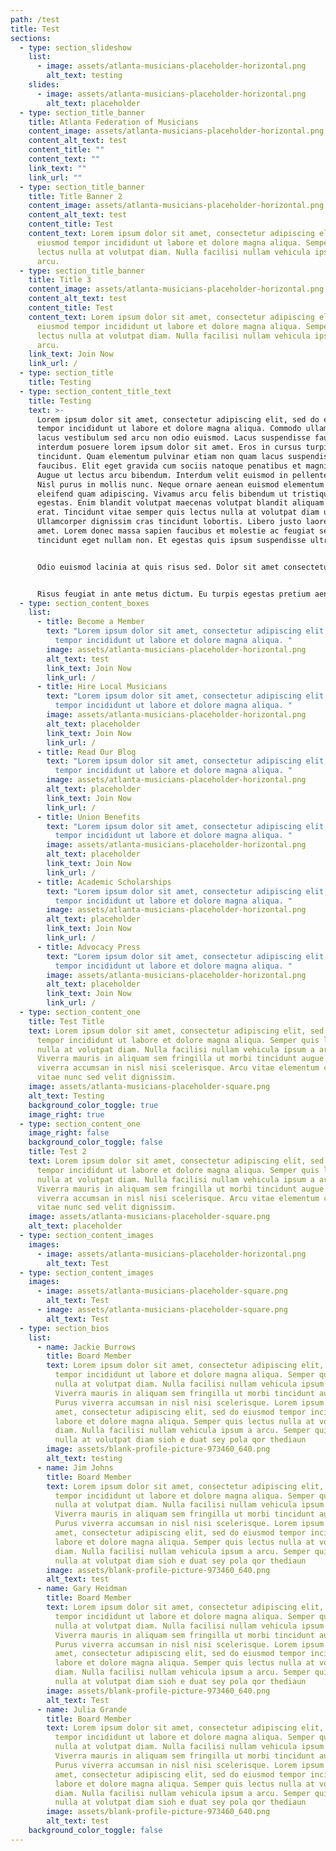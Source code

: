 ```yaml
---
path: /test
title: Test
sections:
  - type: section_slideshow
    list:
      - image: assets/atlanta-musicians-placeholder-horizontal.png
        alt_text: testing
    slides:
      - image: assets/atlanta-musicians-placeholder-horizontal.png
        alt_text: placeholder
  - type: section_title_banner
    title: Atlanta Federation of Musicians
    content_image: assets/atlanta-musicians-placeholder-horizontal.png
    content_alt_text: test
    content_title: ""
    content_text: ""
    link_text: ""
    link_url: ""
  - type: section_title_banner
    title: Title Banner 2
    content_image: assets/atlanta-musicians-placeholder-horizontal.png
    content_alt_text: test
    content_title: Test
    content_text: Lorem ipsum dolor sit amet, consectetur adipiscing elit, sed do
      eiusmod tempor incididunt ut labore et dolore magna aliqua. Semper quis
      lectus nulla at volutpat diam. Nulla facilisi nullam vehicula ipsum a
      arcu.
  - type: section_title_banner
    title: Title 3
    content_image: assets/atlanta-musicians-placeholder-horizontal.png
    content_alt_text: test
    content_title: Test
    content_text: Lorem ipsum dolor sit amet, consectetur adipiscing elit, sed do
      eiusmod tempor incididunt ut labore et dolore magna aliqua. Semper quis
      lectus nulla at volutpat diam. Nulla facilisi nullam vehicula ipsum a
      arcu.
    link_text: Join Now
    link_url: /
  - type: section_title
    title: Testing
  - type: section_content_title_text
    title: Testing
    text: >-
      Lorem ipsum dolor sit amet, consectetur adipiscing elit, sed do eiusmod
      tempor incididunt ut labore et dolore magna aliqua. Commodo ullamcorper a
      lacus vestibulum sed arcu non odio euismod. Lacus suspendisse faucibus
      interdum posuere lorem ipsum dolor sit amet. Eros in cursus turpis massa
      tincidunt. Quam elementum pulvinar etiam non quam lacus suspendisse
      faucibus. Elit eget gravida cum sociis natoque penatibus et magnis dis.
      Augue ut lectus arcu bibendum. Interdum velit euismod in pellentesque.
      Nisl purus in mollis nunc. Neque ornare aenean euismod elementum nisi quis
      eleifend quam adipiscing. Vivamus arcu felis bibendum ut tristique et
      egestas. Enim blandit volutpat maecenas volutpat blandit aliquam etiam
      erat. Tincidunt vitae semper quis lectus nulla at volutpat diam ut.
      Ullamcorper dignissim cras tincidunt lobortis. Libero justo laoreet sit
      amet. Lorem donec massa sapien faucibus et molestie ac feugiat sed. Nisl
      tincidunt eget nullam non. Et egestas quis ipsum suspendisse ultrices.


      Odio euismod lacinia at quis risus sed. Dolor sit amet consectetur adipiscing elit. Et malesuada fames ac turpis egestas sed. Leo a diam sollicitudin tempor id eu nisl. Sed viverra ipsum nunc aliquet bibendum. Nunc pulvinar sapien et ligula ullamcorper. Quam pellentesque nec nam aliquam sem et tortor consequat id. Ac orci phasellus egestas tellus rutrum tellus pellentesque eu tincidunt. Parturient montes nascetur ridiculus mus mauris vitae ultricies. Etiam sit amet nisl purus in mollis nunc.


      Risus feugiat in ante metus dictum. Eu turpis egestas pretium aenean pharetra magna ac placerat vestibulum. Scelerisque purus semper eget duis at tellus at. Nulla posuere sollicitudin aliquam ultrices sagittis orci. Mauris rhoncus aenean vel elit scelerisque mauris pellentesque. Amet justo donec enim diam vulputate ut pharetra sit amet. Feugiat vivamus at augue eget arcu dictum varius duis at. Vel pharetra vel turpis nunc eget lorem dolor sed. Pharetra massa massa ultricies mi. Nunc sed id semper risus in hendrerit gravida. Ac orci phasellus egestas tellus rutrum. Id velit ut tortor pretium viverra suspendisse. Elementum nibh tellus molestie nunc non blandit massa. Sed sed risus pretium quam vulputate dignissim. Ultrices in iaculis nunc sed augue lacus viverra vitae congue. Scelerisque mauris pellentesque pulvinar pellentesque habitant morbi tristique senectus et.
  - type: section_content_boxes
    list:
      - title: Become a Member
        text: "Lorem ipsum dolor sit amet, consectetur adipiscing elit, sed do eiusmod
          tempor incididunt ut labore et dolore magna aliqua. "
        image: assets/atlanta-musicians-placeholder-horizontal.png
        alt_text: test
        link_text: Join Now
        link_url: /
      - title: Hire Local Musicians
        text: "Lorem ipsum dolor sit amet, consectetur adipiscing elit, sed do eiusmod
          tempor incididunt ut labore et dolore magna aliqua. "
        image: assets/atlanta-musicians-placeholder-horizontal.png
        alt_text: placeholder
        link_text: Join Now
        link_url: /
      - title: Read Our Blog
        text: "Lorem ipsum dolor sit amet, consectetur adipiscing elit, sed do eiusmod
          tempor incididunt ut labore et dolore magna aliqua. "
        image: assets/atlanta-musicians-placeholder-horizontal.png
        alt_text: placeholder
        link_text: Join Now
        link_url: /
      - title: Union Benefits
        text: "Lorem ipsum dolor sit amet, consectetur adipiscing elit, sed do eiusmod
          tempor incididunt ut labore et dolore magna aliqua. "
        image: assets/atlanta-musicians-placeholder-horizontal.png
        alt_text: placeholder
        link_text: Join Now
        link_url: /
      - title: Academic Scholarships
        text: "Lorem ipsum dolor sit amet, consectetur adipiscing elit, sed do eiusmod
          tempor incididunt ut labore et dolore magna aliqua. "
        image: assets/atlanta-musicians-placeholder-horizontal.png
        alt_text: placeholder
        link_text: Join Now
        link_url: /
      - title: Advocacy Press
        text: "Lorem ipsum dolor sit amet, consectetur adipiscing elit, sed do eiusmod
          tempor incididunt ut labore et dolore magna aliqua. "
        image: assets/atlanta-musicians-placeholder-horizontal.png
        alt_text: placeholder
        link_text: Join Now
        link_url: /
  - type: section_content_one
    title: Test Title
    text: Lorem ipsum dolor sit amet, consectetur adipiscing elit, sed do eiusmod
      tempor incididunt ut labore et dolore magna aliqua. Semper quis lectus
      nulla at volutpat diam. Nulla facilisi nullam vehicula ipsum a arcu.
      Viverra mauris in aliquam sem fringilla ut morbi tincidunt augue. Purus
      viverra accumsan in nisl nisi scelerisque. Arcu vitae elementum curabitur
      vitae nunc sed velit dignissim.
    image: assets/atlanta-musicians-placeholder-square.png
    alt_text: Testing
    background_color_toggle: true
    image_right: true
  - type: section_content_one
    image_right: false
    background_color_toggle: false
    title: Test 2
    text: Lorem ipsum dolor sit amet, consectetur adipiscing elit, sed do eiusmod
      tempor incididunt ut labore et dolore magna aliqua. Semper quis lectus
      nulla at volutpat diam. Nulla facilisi nullam vehicula ipsum a arcu.
      Viverra mauris in aliquam sem fringilla ut morbi tincidunt augue. Purus
      viverra accumsan in nisl nisi scelerisque. Arcu vitae elementum curabitur
      vitae nunc sed velit dignissim.
    image: assets/atlanta-musicians-placeholder-square.png
    alt_text: placeholder
  - type: section_content_images
    images:
      - image: assets/atlanta-musicians-placeholder-horizontal.png
        alt_text: Test
  - type: section_content_images
    images:
      - image: assets/atlanta-musicians-placeholder-square.png
        alt_text: Test
      - image: assets/atlanta-musicians-placeholder-square.png
        alt_text: Test
  - type: section_bios
    list:
      - name: Jackie Burrows
        title: Board Member
        text: Lorem ipsum dolor sit amet, consectetur adipiscing elit, sed do eiusmod
          tempor incididunt ut labore et dolore magna aliqua. Semper quis lectus
          nulla at volutpat diam. Nulla facilisi nullam vehicula ipsum a arcu.
          Viverra mauris in aliquam sem fringilla ut morbi tincidunt augue.
          Purus viverra accumsan in nisl nisi scelerisque. Lorem ipsum dolor sit
          amet, consectetur adipiscing elit, sed do eiusmod tempor incididunt ut
          labore et dolore magna aliqua. Semper quis lectus nulla at volutpat
          diam. Nulla facilisi nullam vehicula ipsum a arcu. Semper quis lectus
          nulla at volutpat diam sioh e duat sey pola qor thediaun
        image: assets/blank-profile-picture-973460_640.png
        alt_text: testing
      - name: Jim Johns
        title: Board Member
        text: Lorem ipsum dolor sit amet, consectetur adipiscing elit, sed do eiusmod
          tempor incididunt ut labore et dolore magna aliqua. Semper quis lectus
          nulla at volutpat diam. Nulla facilisi nullam vehicula ipsum a arcu.
          Viverra mauris in aliquam sem fringilla ut morbi tincidunt augue.
          Purus viverra accumsan in nisl nisi scelerisque. Lorem ipsum dolor sit
          amet, consectetur adipiscing elit, sed do eiusmod tempor incididunt ut
          labore et dolore magna aliqua. Semper quis lectus nulla at volutpat
          diam. Nulla facilisi nullam vehicula ipsum a arcu. Semper quis lectus
          nulla at volutpat diam sioh e duat sey pola qor thediaun
        image: assets/blank-profile-picture-973460_640.png
        alt_text: test
      - name: Gary Heidman
        title: Board Member
        text: Lorem ipsum dolor sit amet, consectetur adipiscing elit, sed do eiusmod
          tempor incididunt ut labore et dolore magna aliqua. Semper quis lectus
          nulla at volutpat diam. Nulla facilisi nullam vehicula ipsum a arcu.
          Viverra mauris in aliquam sem fringilla ut morbi tincidunt augue.
          Purus viverra accumsan in nisl nisi scelerisque. Lorem ipsum dolor sit
          amet, consectetur adipiscing elit, sed do eiusmod tempor incididunt ut
          labore et dolore magna aliqua. Semper quis lectus nulla at volutpat
          diam. Nulla facilisi nullam vehicula ipsum a arcu. Semper quis lectus
          nulla at volutpat diam sioh e duat sey pola qor thediaun
        image: assets/blank-profile-picture-973460_640.png
        alt_text: Test
      - name: Julia Grande
        title: Board Member
        text: Lorem ipsum dolor sit amet, consectetur adipiscing elit, sed do eiusmod
          tempor incididunt ut labore et dolore magna aliqua. Semper quis lectus
          nulla at volutpat diam. Nulla facilisi nullam vehicula ipsum a arcu.
          Viverra mauris in aliquam sem fringilla ut morbi tincidunt augue.
          Purus viverra accumsan in nisl nisi scelerisque. Lorem ipsum dolor sit
          amet, consectetur adipiscing elit, sed do eiusmod tempor incididunt ut
          labore et dolore magna aliqua. Semper quis lectus nulla at volutpat
          diam. Nulla facilisi nullam vehicula ipsum a arcu. Semper quis lectus
          nulla at volutpat diam sioh e duat sey pola qor thediaun
        image: assets/blank-profile-picture-973460_640.png
        alt_text: test
    background_color_toggle: false
---
```

